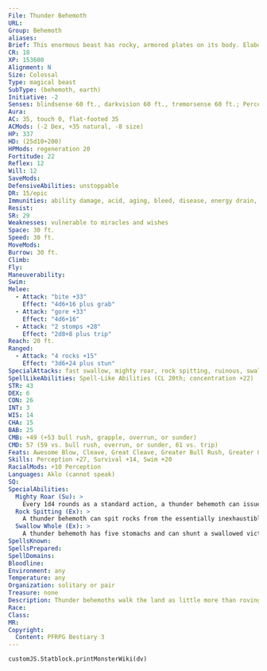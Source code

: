 ```yaml
---
File: Thunder Behemoth
URL: 
Group: Behemoth
aliases: 
Brief: This enormous beast has rocky, armored plates on its body. Elaborate horns crown its horrific head.
CR: 18
XP: 153600
Alignment: N
Size: Colossal
Type: magical beast
SubType: (behemoth, earth)
Initiative: -2
Senses: blindsense 60 ft., darkvision 60 ft., tremorsense 60 ft.; Perception +27
Aura: 
AC: 35, touch 0, flat-footed 35
ACMods: (-2 Dex, +35 natural, -8 size)
HP: 337
HD: (25d10+200)
HPMods: regeneration 20
Fortitude: 22
Reflex: 12
Will: 12
SaveMods: 
DefensiveAbilities: unstoppable
DR: 15/epic
Immunities: ability damage, acid, aging, bleed, disease, energy drain, fire, mind-affecting effects, negative levels, paralysis, permanent wounds, petrification, poison, polymorph
Resist: 
SR: 29
Weaknesses: vulnerable to miracles and wishes
Space: 30 ft.
Speed: 30 ft.
MoveMods: 
Burrow: 30 ft.
Climb: 
Fly: 
Maneuverability: 
Swim: 
Melee: 
  - Attack: "bite +33"
    Effect: "4d6+16 plus grab"
  - Attack: "gore +33"
    Effect: "4d6+16"
  - Attack: "2 stomps +28"
    Effect: "2d8+8 plus trip"
Reach: 20 ft.
Ranged: 
  - Attack: "4 rocks +15"
    Effect: "3d6+24 plus stun"
SpecialAttacks: fast swallow, mighty roar, rock spitting, ruinous, swallow whole (4d6+24 bludgeoning and 4d6 fire damage, AC 27, 33 hp), trample (2d8+24, DC 38)
SpellLikeAbilities: Spell-Like Abilities (CL 20th; concentration +22)   3/day-earthquake (DC 20)
STR: 43
DEX: 6
CON: 26
INT: 3
WIS: 14
CHA: 15
BAB: 25
CMB: +49 (+53 bull rush, grapple, overrun, or sunder)
CMD: 57 (59 vs. bull rush, overrun, or sunder, 61 vs. trip)
Feats: Awesome Blow, Cleave, Great Cleave, Greater Bull Rush, Greater Overrun, Greater Sunder, Improved Bull Rush, Improved Overrun, Improved Sunder, Iron Will, Lunge, Power Attack, Snatch
Skills: Perception +27, Survival +14, Swim +20
RacialMods: +10 Perception
Languages: Aklo (cannot speak)
SQ: 
SpecialAbilities:
  Mighty Roar (Su): >
    Every 1d4 rounds as a standard action, a thunder behemoth can issue a mighty roar in a 60-foot cone that duplicates the effect of an empowered greater shout (Fortitude DC 30 half ). This is a sonic effect. The save DC is Constitution-based.
  Rock Spitting (Ex): >
    A thunder behemoth can spit rocks from the essentially inexhaustible store in its gizzard. It can spit up to four rocks as a standard action, with a range increment of 60 feet. A creature that is critically hit by one of these rocks must make a DC 38 Fortitude save to resist being stunned for 1 round. The save DC is Strength-based.
  Swallow Whole (Ex): >
    A thunder behemoth has five stomachs and can shunt a swallowed victim into any one of them (usually choosing an empty stomach).
SpellsKnown: 
SpellsPrepared: 
SpellDomains: 
Bloodline: 
Environment: any
Temperature: any
Organization: solitary or pair
Treasure: none
Description: Thunder behemoths walk the land as little more than roving appetites, driven by an all-consuming hunger to devour every animal, plant, and even building in sight. They indiscriminately gorge their five seemingly bottomless stomachs on forests and jungles, collapse mine and mountain alike in search of ore, and raze settlements and strongholds for the cowering morsels within.  Thunder behemoths are sent by the gods to destroy wicked cities, raze great temples or monuments that offend divine eyes, and otherwise act as instruments of divine wrath on the surface of a world or just below it. The days before a thunder behemoth arrives are fraught with minor but unnerving earthquakes, mass exoduses of burrowing animals to the surface, and an increase in fallen trees and sinkholes.
Race: 
Class: 
MR: 
Copyright:
  Content: PFRPG Bestiary 3
---
```

```dataviewjs
customJS.Statblock.printMonsterWiki(dv)
```
